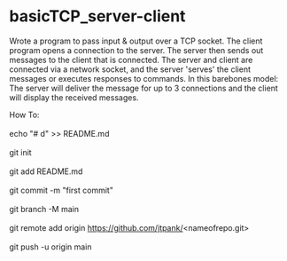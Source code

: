 # basicTCP_server-client
Wrote a program to pass input & output over a TCP socket. The client program opens a connection to the server. The server then sends out messages to the client that is connected. The server and client are connected via a network socket, and the server 'serves' the client messages or executes responses to commands. 
In this barebones model: The server will deliver the message for up to 3 connections and the client will display the received messages.

How To:
<br></br>
echo "# d" >> README.md
<br></br>
git init
<br></br>
git add README.md
<br></br>
git commit -m "first commit"
<br></br>
git branch -M main
<br></br>
git remote add origin https://github.com/jtpank/<nameofrepo.git>
<br></br>
git push -u origin main
<br></br>
